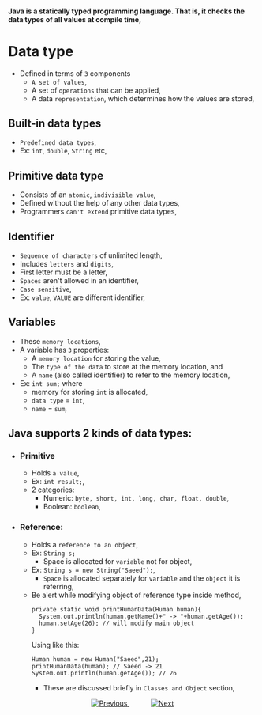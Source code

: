
#### Java is a statically typed programming language. That is, it checks the data types of all values at compile time,

# Data type
- Defined in terms of `3` components
  - `A set of values`,
  - A set of `operations` that can be applied,
  - A data `representation`, which determines how the values are stored,

## Built-in data types
- `Predefined data types`,
- Ex: `int`, `double`, `String` etc,

## Primitive data type
- Consists of an `atomic`, `indivisible value`, 
- Defined without the help of any other data types,
- Programmers `can't extend` primitive data types,

## Identifier
- `Sequence of characters` of unlimited length,
- Includes `letters` and `digits`,
- First letter must be a letter,
- `Spaces` aren't allowed in an identifier,
- `Case sensitive`, 
- Ex: `value`, `VALUE` are different identifier,

## Variables
- These `memory locations`,
- A variable has `3` properties:
  - A `memory location` for storing the value,
  - The `type of the data` to store at the memory location, and 
  - A `name` (also called identifier) to refer to the memory location,
- Ex: `int sum;` where
  - memory for storing `int` is allocated,
  - `data type` = `int`, 
  - `name` = `sum`,

## Java supports 2 kinds of data types:
- ### Primitive
  - Holds `a value`,
  - Ex: `int result;`,
  - 2 categories:
    - Numeric: `byte, short, int, long, char, float, double`, 
    - Boolean: `boolean`,
- ### Reference: 
  - Holds a `reference to an object`,
  - Ex: `String s;` 
    - Space is allocated for `variable` not for object,
  - Ex: `String s = new String("Saeed");`, 
    - `Space` is allocated separately for `variable` and the `object` it is referring,
  - Be alert while modifying object of reference type inside method,
    ```
    private static void printHumanData(Human human){
      System.out.println(human.getName()+" -> "+human.getAge());
      human.setAge(26); // will modify main object
    }
    ```
    Using like this:
    ```
    Human human = new Human("Saeed",21);
    printHumanData(human); // Saeed -> 21
    System.out.println(human.getAge()); // 26
    ```
    - These are discussed briefly in `Classes and Object` section,

    
    
    



<!-- bottom_nav_bar_1243 -->
<div align="center">
<a href="None">
    <img src="https://img.shields.io/badge/◀%20Previous-blue?style=for-the-badge" alt="Previous">
</a>
&nbsp;&nbsp;&nbsp;&nbsp;&nbsp;&nbsp;&nbsp;&nbsp;&nbsp;&nbsp;
<a href="https://github.com/abusaeed2433/JavaInREADME/tree/main/operator/">
    <img src="https://img.shields.io/badge/Next%20▶-blue?style=for-the-badge" alt="Next">
</a>
</div>
<!-- bottom_nav_bar_1243 -->
    